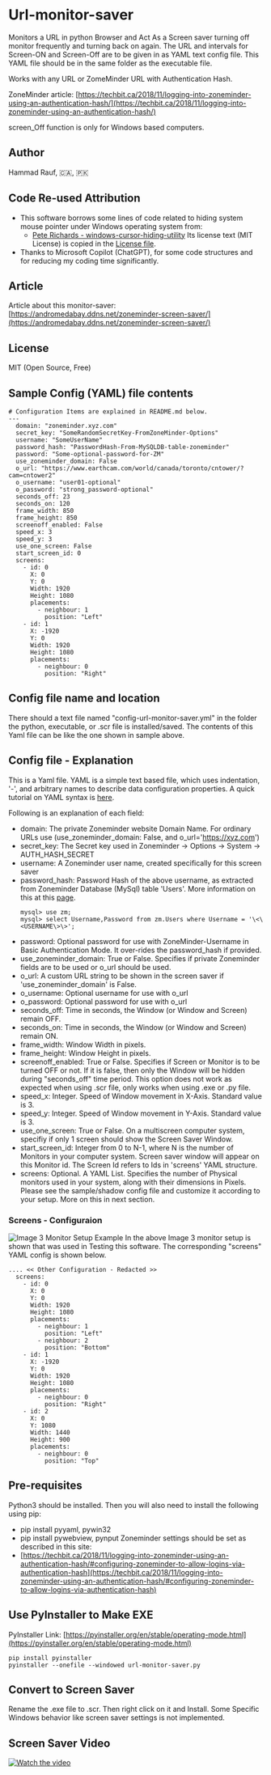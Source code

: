 # Url-monitor-saver
Monitors a URL in python Browser and Act As a Screen saver turning off monitor frequently
and turning back on again. The URL and intervals for Screen-ON and Screen-Off are to be
given in as YAML text config file. This YAML file should be in the same folder as the executable
file.
  
Works with any URL or ZomeMinder URL with Authentication Hash.
  
ZoneMinder article: [https://techbit.ca/2018/11/logging-into-zoneminder-using-an-authentication-hash/](https://techbit.ca/2018/11/logging-into-zoneminder-using-an-authentication-hash/)
  
screen_Off function is only for Windows based computers.

## Author
Hammad Rauf, :canada:, :pakistan:

## Code Re-used Attribution
* This software borrows some lines of code related to hiding system mouse pointer under Windows operating system from:  
  - [Pete Richards - windows-cursor-hiding-utility](https://github.com/PRich57/windows-cursor-hiding-utility)
  Its license text (MIT License) is copied in the [License file](./LICENSE).
* Thanks to Microsoft Copilot (ChatGPT), for some code structures and for reducing my coding time significantly.

## Article
Article about this monitor-saver: [https://andromedabay.ddns.net/zoneminder-screen-saver/](https://andromedabay.ddns.net/zoneminder-screen-saver/)
## License
MIT (Open Source, Free)

## Sample Config (YAML) file contents
```
# Configuration Items are explained in README.md below.
---
  domain: "zoneminder.xyz.com"
  secret_key: "SomeRandomSecretKey-FromZoneMinder-Options"
  username: "SomeUserName"
  password_hash: "PasswordHash-From-MySQLDB-table-zoneminder"
  password: "Some-optional-password-for-ZM"
  use_zoneminder_domain: False
  o_url: "https://www.earthcam.com/world/canada/toronto/cntower/?cam=cntower2"
  o_username: "user01-optional"
  o_password: "strong_password-optional"
  seconds_off: 23
  seconds_on: 120
  frame_width: 850
  frame_height: 850
  screenoff_enabled: False
  speed_x: 3
  speed_y: 3
  use_one_screen: False
  start_screen_id: 0
  screens:
    - id: 0
      X: 0
      Y: 0
      Width: 1920
      Height: 1080
      placements:
        - neighbour: 1
          position: "Left"
    - id: 1
      X: -1920
      Y: 0
      Width: 1920
      Height: 1080    
      placements:
        - neighbour: 0
          position: "Right"
```

## Config file name and location
There should a text file named "config-url-monitor-saver.yml" in the folder the python, executable, or .scr file is installed/saved. The
contents of this Yaml file can be like the one shown in sample above.

## Config file - Explanation
This is a Yaml file. YAML is a simple text based file, which uses indentation, '-', and arbitrary names to describe data configuration
properties. A quick tutorial on YAML syntax is [here](https://www.cloudbees.com/blog/yaml-tutorial-everything-you-need-get-started).
  
Following is an explanation of each field:
* domain: The private Zoneminder website Domain Name. For ordinary URLs use (use_zoneminder_domain: False, and o_url='https://xyz.com')
* secret_key: The Secret key used in Zoneminder -\> Options -\> System -\> AUTH_HASH_SECRET
* username: A Zoneminder user name, created specifically for this screen saver
* password_hash: Password Hash of the above username, as extracted from Zoneminder Database (MySql) table 'Users'. More information on
this at this [page](https://techbit.ca/2018/11/logging-into-zoneminder-using-an-authentication-hash/#finding-the-password-hash).
  ```
  mysql> use zm;
  mysql> select Username,Password from zm.Users where Username = '\<\<USERNAME\>\>';
  ```
* password: Optional password for use with ZoneMinder-Username in Basic Authentication Mode. It over-rides the password_hash if provided.
* use_zoneminder_domain: True or False. Specifies if private Zoneminder fields are to be used or o_url should be used. 
* o_url:  A custom URL string to be shown in the screen saver if 'use_zoneminder_domain' is False.
* o_username: Optional username for use with o_url
* o_password: Optional password for use with o_url
* seconds_off: Time in seconds, the Window (or Window and Screen) remain OFF.
* seconds_on: Time in seconds, the Window (or Window and Screen) remain ON.
* frame_width: Window Width in pixels.
* frame_height: Window Height in pixels.
* screenoff_enabled: True or False. Specifies if Screen or Monitor is to be turned OFF or not. If it is false, then only the
Window will be hidden during "seconds_off" time period. This option does not work as expected when using .scr file, only works when
using .exe or .py file.
* speed_x: Integer. Speed of Window movement in X-Axis. Standard value is 3.
* speed_y: Integer. Speed of Window movement in Y-Axis. Standard value is 3.
* use_one_screen: True or False. On a multiscreen computer system, specifiy if only 1 screen should show the Screen Saver Window.
* start_screen_id: Integer from 0 to N-1, where N is the number of Monitors in your computer system. Screen saver window will appear on this Monitor id. The Screen Id refers to Ids in 'screens' YAML structure.
* screens: Optional. A YAML List. Specifies the number of Physical monitors used in your system, along with their dimensions in Pixels. Please see the sample/shadow config file and customize it according to your setup. More on this in next section.

### Screens - Configuraion
![Image 3 Monitor Setup Example](https://github.com/hammadrauf/url-monitor-saver/blob/main/images/Test_Setup_-_Screens_and_Relative_sizes.png?raw=true)
In the above Image 3 monitor setup is shown that was used in Testing this software. The corresponding "screens" YAML config is shown below.
```
.... << Other Configuration - Redacted >>
  screens:
    - id: 0
      X: 0
      Y: 0
      Width: 1920
      Height: 1080
      placements:
        - neighbour: 1
          position: "Left"
        - neighbour: 2
          position: "Bottom"
    - id: 1
      X: -1920
      Y: 0
      Width: 1920
      Height: 1080    
      placements:
        - neighbour: 0
          position: "Right"
    - id: 2
      X: 0
      Y: 1080
      Width: 1440
      Height: 900    
      placements:
        - neighbour: 0
          position: "Top"
```

## Pre-requisites
Python3 should be installed. Then you will also need to install the following using pip:
- pip install pyyaml, pywin32
- pip install pywebview, pynput
Zoneminder settings should be set as described in this site:
- [https://techbit.ca/2018/11/logging-into-zoneminder-using-an-authentication-hash/#configuring-zoneminder-to-allow-logins-via-authentication-hash](https://techbit.ca/2018/11/logging-into-zoneminder-using-an-authentication-hash/#configuring-zoneminder-to-allow-logins-via-authentication-hash)

## Use PyInstaller to Make EXE
PyInstaller Link: [https://pyinstaller.org/en/stable/operating-mode.html](https://pyinstaller.org/en/stable/operating-mode.html)
```
pip install pyinstaller
pyinstaller --onefile --windowed url-monitor-saver.py
```

## Convert to Screen Saver
Rename the .exe file to .scr. Then right click on it and Install. Some Specific Windows behavior like screen saver settings is not implemented.

## Screen Saver Video
[![Watch the video](https://img.youtube.com/vi/0OwXKH7XfvY/hqdefault.jpg)](https://www.youtube.com/watch?v=0OwXKH7XfvY)
